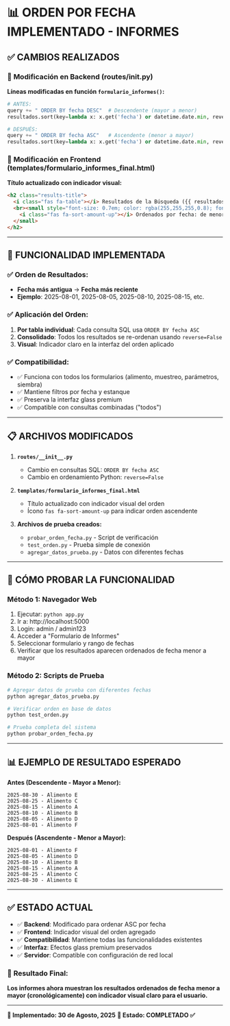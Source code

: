 # 📊 ORDEN POR FECHA IMPLEMENTADO - INFORMES

## ✅ CAMBIOS REALIZADOS

### 🔧 **Modificación en Backend (routes/__init__.py)**

**Líneas modificadas en función `formulario_informes()`:**

```python
# ANTES:
query += " ORDER BY fecha DESC"  # Descendente (mayor a menor)
resultados.sort(key=lambda x: x.get('fecha') or datetime.date.min, reverse=True)

# DESPUÉS:
query += " ORDER BY fecha ASC"   # Ascendente (menor a mayor)
resultados.sort(key=lambda x: x.get('fecha') or datetime.date.min, reverse=False)
```

### 🎨 **Modificación en Frontend (templates/formulario_informes_final.html)**

**Título actualizado con indicador visual:**

```html
<h2 class="results-title">
  <i class="fas fa-table"></i> Resultados de la Búsqueda ({{ resultados|length }} registros encontrados)
  <br><small style="font-size: 0.7em; color: rgba(255,255,255,0.8); font-weight: normal;">
    <i class="fas fa-sort-amount-up"></i> Ordenados por fecha: de menor a mayor
  </small>
</h2>
```

---

## 🎯 **FUNCIONALIDAD IMPLEMENTADA**

### ✅ **Orden de Resultados:**
- **Fecha más antigua** → **Fecha más reciente**
- **Ejemplo**: 2025-08-01, 2025-08-05, 2025-08-10, 2025-08-15, etc.

### ✅ **Aplicación del Orden:**
1. **Por tabla individual**: Cada consulta SQL usa `ORDER BY fecha ASC`
2. **Consolidado**: Todos los resultados se re-ordenan usando `reverse=False`
3. **Visual**: Indicador claro en la interfaz del orden aplicado

### ✅ **Compatibilidad:**
- ✅ Funciona con todos los formularios (alimento, muestreo, parámetros, siembra)
- ✅ Mantiene filtros por fecha y estanque
- ✅ Preserva la interfaz glass premium
- ✅ Compatible con consultas combinadas ("todos")

---

## 📋 **ARCHIVOS MODIFICADOS**

1. **`routes/__init__.py`**
   - Cambio en consultas SQL: `ORDER BY fecha ASC`
   - Cambio en ordenamiento Python: `reverse=False`

2. **`templates/formulario_informes_final.html`**
   - Título actualizado con indicador visual del orden
   - Ícono `fas fa-sort-amount-up` para indicar orden ascendente

3. **Archivos de prueba creados:**
   - `probar_orden_fecha.py` - Script de verificación
   - `test_orden.py` - Prueba simple de conexión
   - `agregar_datos_prueba.py` - Datos con diferentes fechas

---

## 🧪 **CÓMO PROBAR LA FUNCIONALIDAD**

### **Método 1: Navegador Web**
1. Ejecutar: `python app.py`
2. Ir a: http://localhost:5000
3. Login: admin / admin123
4. Acceder a "Formulario de Informes"
5. Seleccionar formulario y rango de fechas
6. Verificar que los resultados aparecen ordenados de fecha menor a mayor

### **Método 2: Scripts de Prueba**
```bash
# Agregar datos de prueba con diferentes fechas
python agregar_datos_prueba.py

# Verificar orden en base de datos
python test_orden.py

# Prueba completa del sistema
python probar_orden_fecha.py
```

---

## 📊 **EJEMPLO DE RESULTADO ESPERADO**

**Antes (Descendente - Mayor a Menor):**
```
2025-08-30 - Alimento E
2025-08-25 - Alimento C  
2025-08-15 - Alimento A
2025-08-10 - Alimento B
2025-08-05 - Alimento D
2025-08-01 - Alimento F
```

**Después (Ascendente - Menor a Mayor):**
```
2025-08-01 - Alimento F
2025-08-05 - Alimento D
2025-08-10 - Alimento B
2025-08-15 - Alimento A
2025-08-25 - Alimento C
2025-08-30 - Alimento E
```

---

## ✅ **ESTADO ACTUAL**

- ✅ **Backend**: Modificado para ordenar ASC por fecha
- ✅ **Frontend**: Indicador visual del orden agregado
- ✅ **Compatibilidad**: Mantiene todas las funcionalidades existentes
- ✅ **Interfaz**: Efectos glass premium preservados
- ✅ **Servidor**: Compatible con configuración de red local

### 🎯 **Resultado Final:**
**Los informes ahora muestran los resultados ordenados de fecha menor a mayor (cronológicamente) con indicador visual claro para el usuario.**

---

**📅 Implementado: 30 de Agosto, 2025**
**🎉 Estado: COMPLETADO ✅**

